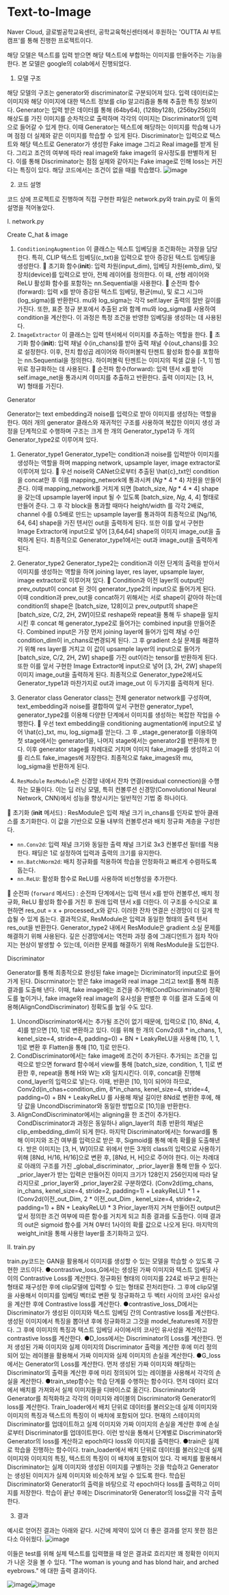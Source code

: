 # Text-to-Image

Naver Cloud, 글로벌공학교육센터, 공학교육혁신센터에서 후원하는 'OUTTA AI 부트캠프'를 통해 진행한 프로젝트이다.

해당 모델은 텍스트를 입력 받으면 해당 텍스트에 부합하는 이미지를 만들어주는 기능을 한다.
본 모델은 google의 colab에서 진행되었다.


1) 모델 구조

해당 모델의 구조는 generator와 discriminator로 구분되어져 있다. 입력 데이터로는 이미지와 해당 이미지에 대한 텍스트 정보를 clip 알고리즘을 통해 추출한 특징 정보이다. 
Generator는 입력 받은 데이터를 통해 (64by64), (128by128), (256by256)의 해상도를 가진 이미지를 순차적으로 출력하며 각각의 이미지는 Discriminator의 입력으로 들어갈 수 있게 한다. 이때 Generator는 텍스트에 해당하는 이미지를 학습해 나가며 점점 더 실제와 같은 이미지를 학습할 수 있게 된다.
Discriminator는 입력으로 텍스트와 해당 텍스트로 Generator가 생성한 Fake image 그리고 Real image를 받게 된다. 그리고 조건의 여부에 따라 real image와 fake image의 유사정도를 판별하게 된다. 이를 통해 Discriminator는 점점 실제와 같아지는 Fake image로 인해 loss는 커진다는 특징이 있다. 해당 코드에서는 조건이 없을 때를 학습했다. 
![image](https://github.com/sawadi807/MyML/assets/139100722/bb39ebba-98b7-4f0f-a01d-9a9049974072)


2) 코드 설명

코드 상에 프로젝트로 진행하며 직접 구현한 파일은 network.py와 train.py로 이 둘의 설명을 적어놓았다.

Ⅰ. network.py


Create C_hat & image

1. `ConditioningAugmention`
이 클래스는 텍스트 임베딩을 조건화하는 과정을 담당한다. 특히, CLIP 텍스트 임베딩(c_txt)을 입력으로 받아 증강된 텍스트 임베딩을 생성한다. 
	초기화 함수(__init__): 입력 차원(input_dim), 임베딩 차원(emb_dim), 및 장치(device)를 입력으로 받아, 전체 레이어를 정의한다. 이 때, 선형 레이어와 ReLU 활성화 함수를 포함하는 nn.Sequential을 사용한다.
	순전파 함수(forward): 입력 x를 받아 증강된 텍스트 임베딩, 평균(mu), 및 로그 시그마(log_sigma)를 반환한다. mu와 log_sigma는 각각 self.layer 출력의 절반 길이를 가진다. 또한, 표준 정규 분포에서 추출된 z와 함께 mu와 log_sigma를 사용하여 condition을 계산한다. 이 과정은 특정 조건을 반영한 임베딩을 생성하는 데 사용된다.
2. `ImageExtractor`
이 클래스는 입력 텐서에서 이미지를 추출하는 역할을 한다.
	초기화 함수(__init__): 입력 채널 수(in_chans)를 받아 출력 채널 수(out_chans)를 3으로 설정한다. 이후, 전치 합성곱 레이어와 하이퍼볼릭 탄젠트 활성화 함수를 포함하는 nn.Sequential을 정의한다. 하이퍼볼릭 탄젠트는 이미지의 픽셀 값을 [-1, 1] 범위로 정규화하는 데 사용된다.
	순전파 함수(forward): 입력 텐서 x를 받아 self.image_net을 통과시켜 이미지를 추출하고 반환한다. 출력 이미지는 [3, H, W] 형태를 가진다.


Generator

Generator는 text embedding과 noise를 입력으로 받아 이미지를 생성하는 역할을 한다. 여러 개의 generator 클래스와 재귀적인 구조를 사용하여 복잡한 이미지 생성 과정을 단계적으로 수행하며 구조는 크게 한 개의 Generator_type1과 두 개의 Generator_type2로 이루어져 있다.

1. Generator_type1
Generator_type1는 condition과 noise를 입력받아 이미지를 생성하는 역할을 하며 mapping network, upsample layer, image extractor로 이루어져 있다. 
	우선 noise와 CANet으로부터 추출된 \hat{c}_txt인 condition을 concat한 후 이를 mapping_network에 통과시켜 (𝑁𝑔 * 4 * 4) 차원을 만들어 준다. 이때 mapping_network를 거치게 되면 [batch_size, 𝑁𝑔 * 4 * 4] shape을 갖는데 upsample layer에 input 될 수 있도록 [batch_size, 𝑁𝑔, 4, 4] 형태로 만들어 준다. 그 후 각 block을 통과할 때마다 height/width 를 각각 2배로, channel 수를 0.5배로 만드는 upsample layer를 통과하여 최종적으로 [Ng/16, 64, 64] shape을 가진 텐서인 out을 출력하게 된다. 또한 이를 앞서 구현한 Image Extractor에 input으로 넣어 [3,64,64] shape의 이미지 image_out을 출력하게 된다. 최종적으로 Generator_type1에서는 out과 image_out을 출력하게 된다.
2. Generator_type2
Generator_type2는 condition과 이전 단계의 출력을 받아서 이미지를 생성하는 역할을 하며 joining layer, res layer, upsample layer, image extractor로 이루어져 있다. 
	Condition과 이전 layer의 output인 prev_output이 concat 된 것이 generator_type2의 input으로 들어가게 된다. 이때 condition과 prev_out을 concat하기 위해서는 서로 shape이 같아야 하는데 condition의 shape은 [batch_size, 128]이고 prev_output의 shape은 [batch_size, C/2, 2H, 2W]이므로 reshape와 repeat을 통해 두 shape을 일치시킨 후 concat 해 generator_type2로 들어가는 combined input을 만들어준다. Combined input은 가장 먼저 joining layer에 들어가 입력 채널 수인 condition_dim이 in_chans로변경되게 된다. 그 후 gradient 소실 문제를 해결하기 위해 res layer를 거치고 이 값이 upsample layer의 input으로 들어가 [batch_size, C/2, 2H, 2W] shape를 가진 out이라는 tensor를 반환하게 된다. 또한 이를 앞서 구현한 Image Extractor에 input으로 넣어 [3, 2H, 2W] shape의 이미지 image_out을 출력하게 된다. 최종적으로 Generator_type2에서도 Generator_type1과 마찬가지로 out과 image_out 이 두가지를 출력하게 된다. 
3. Generator class
Generator class는 전체 generator network를 구성하며, text_embedding과 noise를 결합하여 앞서 구현한 generator_type1, generator_type2를 이용해 다양한 단계에서 이미지를 생성하는 복잡한 작업을 수행한다.
	우선 text embedding을 conditioning augmentation에 input으로 넣어 \hat{c}_txt, mu, log_sigma를 얻는다. 그 후 _stage_generator를 이용하여 첫 stage에서는 generator1을, 나머지 stage에서는 generator2를 반환하게 한다. 이후 generator stage를 차례대로 거치며 이미지 fake_image를 생성하고 이를 리스트 fake_images에 저장한다. 최종적으로 fake_images와 mu, log_sigma을 반환하게 된다.

4. `ResModule`
`ResModule`은 신경망 내에서 잔차 연결(residual connection)을 수행하는 모듈이다. 이는 딥 러닝 모델, 특히 컨볼루션 신경망(Convolutional Neural Network, CNN)에서 성능을 향상시키는 일반적인 기법 중 하나이다. 

	초기화 (__init__ 메서드) : ResModule은 입력 채널 크기 in_chans를 인자로 받아 클래스를 초기화한다. 이 값을 기반으로 모듈 내부의 컨볼루션과 배치 정규화 계층을 구성한다.
-	`nn.Conv2d`: 입력 채널 크기와 동일한 출력 채널 크기로 3x3 컨볼루션 필터를 적용한다. 패딩은 1로 설정하여 입력과 출력의 크기를 유지한다.
-	`nn.BatchNorm2d`: 배치 정규화를 적용하여 학습을 안정화하고 빠르게 수렴하도록 돕는다.
-	`nn.ReLU`: 활성화 함수로 ReLU를 사용하여 비선형성을 추가한다.

	순전파 (`forward` 메서드) : 순전파 단계에서는 입력 텐서 x를 받아 컨볼루션, 배치 정규화, ReLU 활성화 함수를 거친 후 원래 입력 텐서 x를 더한다. 이 구조를 수식으로 표현하면 res_out = x + processed_x와 같다. 이러한 잔차 연결은 신경망이 더 깊게 학습될 수 있게 돕는다. 결과적으로, ResModule은 입력과 동일한 형태의 출력 텐서 res_out을 반환한다. 
Generator_type2 내에서 ResModule은 gradient 소실 문제를 해결하기 위해 사용된다. 깊은 신경망에서는 역전파 과정 중에 그래디언트가 점차 작아지는 현상이 발생할 수 있는데, 이러한 문제를 해결하기 위해 ResModule을 도입한다.


Discriminator

Generator를 통해 최종적으로 완성된 fake image는 Dicriminator의 input으로 들어가게 된다. Discrminator는 받은 fake image와 real image 그리고 text를 통해 최종 결과를 도출해 낸다. 이때, fake image에는 조건을 추가해(CondDiscriminator) 정확도를 높이거나, fake image와 real image의 유사성을 판별한 후 이를 결과 도출에 이용해(AlignCondDiscriminator) 정확도를 높일 수도 있다. 
1.	UncondDiscriminator에서는 추가될 조건이 없기 때문에, 입력으로 [10, 8Nd, 4, 4]를 받으면 [10, 1]로 변환하고 있다. 이를 위해 한 개의 Conv2d(8 * in_chans, 1, kenel_size=4, stride=4, padding=0) + BN + LeakyReLU을 사용해 [10, 1, 1, 1]로 변환 후 Flatten을 통해 [10, 1]로 만든다.
2.	CondDiscriminator에서는 fake image에 조건이 추가된다. 추가되는 조건을 입력으로 받으면 forward 함수에서 view를 통해 [batch_size, condition, 1, 1]로 변환한 후, repeat을 통해 H와 W는 x와 일치시킨다. 이후, concat을 진행해 cond_layer의 입력으로 넣는다. 이때, 반환은 [10, 1]이 되어야 하므로, Conv2d(in_chas+condition_dim, 8*in_chans, kenel_size=4, stride=4, padding=0) + BN + LeakyReLU 를 사용해 채널 길이만 8Nd로 변환한 후에, 해당 값을 UncondDiscriminator와 동일한 방법으로 [10,1]을 반환한다.
3.	AlignCondDiscriminator에서는 aligning을 한 조건이 추가된다. CondDiscriminator과 과정은 동일하나 align_layer의 최종 반환의 채널은 clip_embedding_dim이 되게 한다.
마지막 Discriminator에서는 forward를 통해 이미지와 조건 여부를 입력으로 받은 후, Sigmoid를 통해 예측 확률을 도출해낸다. 받은 이미지는 [3, H, W]이므로 위에서 만든 3개의 class의 입력으로 사용하기 위해 [8Nd, H/16, H/16]으로 변환 후, [8Nd, H, H]으로 주어야 한다. 이는 차례대로 아래의 구조를 가진 _global_discriminator, _prior_layer을 통해 만들 수 있다. _prior_layer가 받는 입력은 만들어진 이미지 크기가 128인지 256인지에 따라 달라지므로 _prior_layer와 _prior_layer2로 구분하였다.
(Conv2d(img_chans, in_chans, kenel_size=4, stride=2, padding=1) + LeakyReLU) *  1  +
(Conv2d(이전_out_Dim, 2 * 이전_out_Dim , kenel_size=4, stride=2, padding=1) + BN + LeakyReLU) * 3
Prior_layer까지 거쳐 만들어진 output은 앞서 정의한 조건 여부에 따른 함수를 거치게 되고 최종 결과를 도출한다. 이때 결과의 out은 sigmoid 함수를 거쳐 0부터 1사이의 확률 값으로 나오게 된다.
마지막의 weight_init을 통해 사용한 layer를 초기화하고 있다.



Ⅱ. train.py

train.py코드는 GAN을 활용해서 이미지를 생성할 수 있는 모델을 학습할 수 있도록 구현한 코드이다.
●contrastive_loss_G에서는 생성된 가짜 이미지와 텍스트 임베딩 사이의 Contrastive Loss를 계산한다. 정규화된 형태의 이미지를 224로 바꾸고 원하는 형태로 재구성한 후에 clip모델에 입력할 수 있는 형태로 전처리한다. 그 후에 clip모델을 사용해서 이미지를 임베딩 벡터로 변환 및 정규화하고 두 벡터 사이의 코사인 유사성을 계산한 후에 Contrastive loss를 계산한다.
●contrastive_loss_D에서는 Discriminator가 생성된 이미지와 텍스트 임베딩 간의 Contrastive loss를 계산한다. 생성된 이미지에서 특징을 뽑아낸 후에 정규화하고 그것을 model_features에 저장한다. 그 후에 이미지의 특징과 텍스트 임베딩 사이에서의 코사인 유사성을 계산하고 contrastive loss를 계산한다.
●D_loss에서는 Discriminator의 Loss를 계산한다. 먼저 생성된 가짜 이미지와 실제 이미지의 Discriminator 출력을 계산한 후에 미리 정의되어 있는 레이블을 활용해서 가짜 이미지와 실제 이미지의 손실을 계산한다.
●G_loss에서는 Generator의 Loss를 계산한다. 먼저 생성된 가짜 이미지와 해당하는 Discriminator의 출력을 계산한 후에 미리 정의되어 있는 레이블을 사용해서 각각의 손실을 계산한다. 
●train_step함수는 학습 단계를 수행하는 함수이다. 먼저 데이터 로더에서 배치를 가져와서 실제 이미지들을 디바이스로 옮긴다. Discriminator와 Generator를 최적화하고 각각의 이미지와 레이블의 Discriminator와 Generator의 loss를 계산한다. Train_loader에서 배치 단위로 데이터를 불러오는데 실제 이미지와 이미지의 특징과 텍스트의 특징이 이 배치에 포함되어 있다. 현재의 스테이지의 Discriminator를 업데이트하고 실제 이미지와 가짜 이미지의 손실을 계산한 후에 손실로부터 Discriminator를 업데이트한다. 이런 방식을 통해서 단계별로 Discriminator와 Generator의 loss를 계산하고 epoch마다 loss와 이미지를 출력한다. 
●train은 실제로 학습을 진행하는 함수이다. train_loader에서 배치 단위로 데이터를 불러오는데 실제 이미지와 이미지의 특징, 텍스트의 특징이 이 배치에 포함되어 있다. 각 배치를 활용해서 Discriminator는 실제 이미지와 생성된 이미지를 구별하는 것을 학습하고 Generator는 생성된 이미지가 실제 이미지와 비슷하게 보일 수 있도록 한다. 학습된 Discriminator와 Generator의 출력을 바탕으로 각 epoch마다 loss를 출력하고 이미지를 저장한다. 학습이 끝난 후에는 Discriminator와 Generator의 loss값을 각각 출력한다. 


3) 결과

예시로 얻어진 결과는 아래와 같다. 시간에 제약이 있어 더 좋은 결과를 얻지 못한 점은 다소 아쉬웠다.
![image](https://github.com/sawadi807/MyML/assets/139100722/0e44cb57-7d8e-47be-bc0d-9647e1c0317d)

이들은 test를 위해 실제 텍스트를 입력했을 때 얻은 결과로 흐리지만 꽤 정확한 이미지가 나온 것을 볼 수 있다. 
"The woman is young and has blond hair, and arched eyebrows." 에 대한 출력 결과이다.

![image](https://github.com/sawadi807/MyML/assets/139100722/47658c8d-8e26-4a26-a54f-47065e6c04c5)![image](https://github.com/sawadi807/MyML/assets/139100722/f82fef68-fb7b-4ea0-89f3-2bc52aac3109)




  
